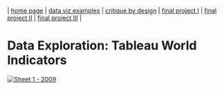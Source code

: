 | [home page](https://danningwho.github.io/danning-hu-portfolio/) | [data viz examples](dataviz-examples) | [critique by design](critique-by-design) | [final project I](final-project-part-one) | [final project II](final-project-part-two) | [final project III](final-project-part-three) |

# Data Exploration: Tableau World Indicators



<div class='tableauPlaceholder' id='viz1737995469181' style='position: relative'>
  <noscript><a href='#'><img alt='Sheet 1 - 2009 ' src='https:&#47;&#47;public.tableau.com&#47;static&#47;images&#47;TS&#47;TSWD1_27_Class&#47;Sheet1&#47;1_rss.png' style='border: none' /></a>
  </noscript><object class='tableauViz'  style='display:none;'><param name='host_url' value='https%3A%2F%2Fpublic.tableau.com%2F' /> 
    <param name='embed_code_version' value='3' /> <param name='site_root' value='' /><param name='name' value='TSWD1_27_Class&#47;Sheet1' />
    <param name='tabs' value='no' /><param name='toolbar' value='yes' />
    <param name='static_image' value='https:&#47;&#47;public.tableau.com&#47;static&#47;images&#47;TS&#47;TSWD1_27_Class&#47;Sheet1&#47;1.png' /> 
    <param name='animate_transition' value='yes' /><param name='display_static_image' value='yes' /><param name='display_spinner' value='yes' />
    <param name='display_overlay' value='yes' /><param name='display_count' value='yes' /><param name='language' value='en-US' />
    <param name='filter' value='publish=yes' /></object></div>                
    
<script type='text/javascript'>                    
      var divElement = document.getElementById('viz1737995469181');
      var vizElement = divElement.getElementsByTagName('object')[0];
      vizElement.style.width='100%';
      vizElement.style.height=(divElement.offsetWidth*0.75)+'px';
      var scriptElement = document.createElement('script');                    
      scriptElement.src = 'https://public.tableau.com/javascripts/api/viz_v1.js';
      vizElement.parentNode.insertBefore(scriptElement, vizElement);                
</script>
